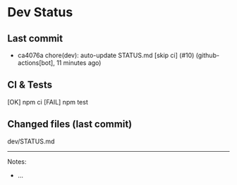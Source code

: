 # Dev Status

## Last commit
- ca4076a chore(dev): auto-update STATUS.md [skip ci] (#10) (github-actions[bot], 11 minutes ago)
## CI & Tests
[OK] npm ci
[FAIL] npm test

## Changed files (last commit)
dev/STATUS.md

---
Notes:
- ...
